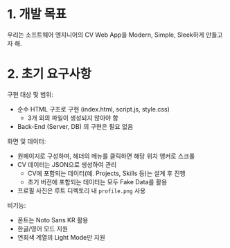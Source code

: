 # 1. 개발 목표

우리는 소프트웨어 엔지니어의 CV Web App을 Modern, Simple, Sleek하게 만들고자 해.

# 2. 초기 요구사항

구현 대상 및 범위:
- 순수 HTML 구조로 구현 (index.html, script.js, style.css)
   - 3개 외의 파일이 생성되지 않아야 함
- Back-End (Server, DB) 의 구현은 필요 없음

화면 및 데이터:
- 원페이지로 구성하며, 헤더의 메뉴를 클릭하면 해당 위치 앵커로 스크롤
- CV 데이터는 JSON으로 생성하여 관리
   - CV에 포함되는 데이터(예. Projects, Skills 등)는 설계 후 진행
   - 초기 버전에 포함되는 데이터는 모두 Fake Data를 활용
- 프로필 사진은 루트 디렉토리 내 `profile.png` 사용

비기능:
- 폰트는 Noto Sans KR 활용
- 한글/영어 모드 지원
- 연회색 계열의 Light Mode만 지원